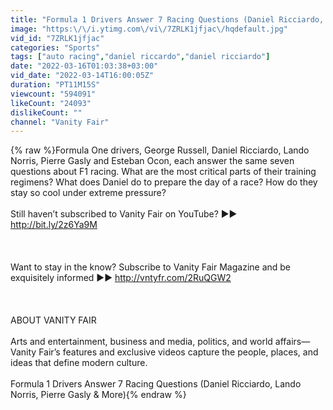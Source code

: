 ```yaml
---
title: "Formula 1 Drivers Answer 7 Racing Questions (Daniel Ricciardo, Lando Norris, Pierre Gasly & More)"
image: "https:\/\/i.ytimg.com\/vi\/7ZRLK1jfjac\/hqdefault.jpg"
vid_id: "7ZRLK1jfjac"
categories: "Sports"
tags: ["auto racing","daniel riccardo","daniel ricciardo"]
date: "2022-03-16T01:03:38+03:00"
vid_date: "2022-03-14T16:00:05Z"
duration: "PT11M15S"
viewcount: "594091"
likeCount: "24093"
dislikeCount: ""
channel: "Vanity Fair"
---
```

{% raw %}Formula One drivers, George Russell, Daniel Ricciardo, Lando Norris, Pierre Gasly and Esteban Ocon, each answer the same seven questions about F1 racing. What are the most critical parts of their training regimens? What does Daniel do to prepare the day of a race? How do they stay so cool under extreme pressure? <br /><br />Still haven’t subscribed to Vanity Fair on YouTube? ►► <a rel="nofollow" target="blank" href="http://bit.ly/2z6Ya9M">http://bit.ly/2z6Ya9M</a><br /><br /><br /><br />Want to stay in the know? Subscribe to Vanity Fair Magazine and be exquisitely informed ►► <a rel="nofollow" target="blank" href="http://vntyfr.com/2RuQGW2">http://vntyfr.com/2RuQGW2</a><br /><br /><br /><br />ABOUT VANITY FAIR<br /><br />Arts and entertainment, business and media, politics, and world affairs—Vanity Fair’s features and exclusive videos capture the people, places, and ideas that define modern culture. <br /><br />Formula 1 Drivers Answer 7 Racing Questions (Daniel Ricciardo, Lando Norris, Pierre Gasly &amp; More){% endraw %}

